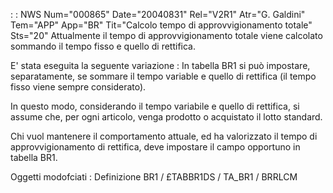  :  : NWS Num="000865" Date="20040831" Rel="V2R1" Atr="G. Galdini" Tem="APP" App="BR" Tit="Calcolo tempo di approvvigionamento totale" Sts="20"
Attualmente il tempo di approvvigionamento totale viene calcolato sommando il tempo fisso e quello
di rettifica.

E' stata eseguita la seguente variazione : 
In tabella BR1 si può impostare, separatamente, se sommare il tempo variable e quello di rettifica
(il tempo fisso viene sempre considerato).

In questo modo, considerando il tempo variabile e quello di rettifica, si assume che, per ogni articolo, venga prodotto o acquistato il lotto standard.

Chi vuol mantenere il comportamento attuale, ed ha valorizzato il tempo di approvvigionamento di rettifica, deve impostare il campo opportuno in tabella BR1.

Oggetti modofciati : 
Definizione BR1 / £TABBR1DS / TA_BR1 / BRRLCM
